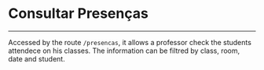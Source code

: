 # Consultar Presenças
---

Accessed by the route `/presencas`, it allows a professor check the students attendece on his classes. The information can be filtred by class, room, date and student.